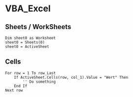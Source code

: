 # VBA_Excel

## Sheets / WorkSheets
``` vba
Dim sheet0 as Worksheet
sheet0 = Sheets(0)
sheet0 = ActiveSheet
```  

## Cells
``` vba
For row = 1 To row_Last
    If ActiveSheet.Cells(row, col_1).Value = "Wert" Then
        '' Do something
    End If
Next row
```
